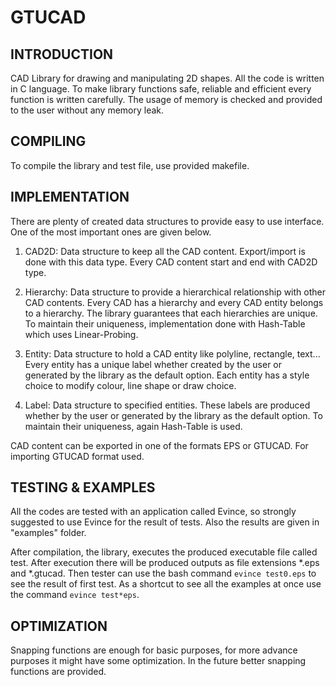 # GTUCAD 

INTRODUCTION
---------------------
CAD Library for drawing and manipulating 2D shapes. All the code
is written in C language. To make library functions safe, reliable
and efficient every function is written carefully. The usage of
memory is checked and provided to the user without any memory leak. 


COMPILING
---------------------
To compile the library and test file, use provided makefile.


IMPLEMENTATION
---------------------
There are plenty of created data structures to provide easy to use
interface. One of the most important ones are given below.

1. CAD2D:
    Data structure to keep all the CAD content. Export/import 
    is done with this data type. Every CAD content 
    start and end with CAD2D type.   

2. Hierarchy: 
    Data structure to provide a hierarchical relationship with other
    CAD contents. Every CAD has a hierarchy and every CAD entity belongs
    to a hierarchy. The library guarantees that each hierarchies are unique.
    To maintain their uniqueness, implementation done with Hash-Table which uses Linear-Probing.

3. Entity:
    Data structure to hold a CAD entity like polyline, rectangle, text...
    Every entity has a unique label whether created by the user or generated
    by the library as the default option. Each entity has a style choice to
    modify colour, line shape or draw choice.

3. Label:
    Data structure to specified entities. These labels are produced whether 
    by the user or generated by the library as the default option. To
    maintain their uniqueness, again Hash-Table is used.

CAD content can be exported in one of the formats EPS or GTUCAD. For 
importing GTUCAD format used.


TESTING & EXAMPLES
---------------------
All the codes are tested with an application called Evince, so 
strongly suggested to use Evince for the result of tests. Also the 
results are given in "examples" folder.

After compilation, the library, executes the produced executable file
called test. After execution there will be produced outputs as file
extensions *.eps and *.gtucad. Then tester can use the bash command
`evince test0.eps` to see the result of first test. As a shortcut to see
all the examples at once use the command `evince test*eps`. 


OPTIMIZATION
---------------------
Snapping functions are enough for basic purposes, for more advance
purposes it might have some optimization. In the future better snapping
functions are provided.
